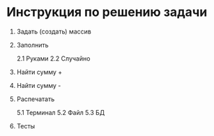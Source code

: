 # Инструкция по решению задачи

1. Задать (создать) массив

2. Заполнить

    2.1 Руками
    2.2 Случайно

3. Найти сумму +

4. Найти сумму -

5. Распечатать

    5.1 Терминал
    5.2 Файл
    5.3 БД

6. Тесты